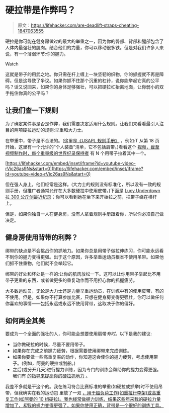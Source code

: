 # 硬拉带是作弊吗？

> 原文：<https://lifehacker.com/are-deadlift-straps-cheating-1847063555>

硬拉是你可能在健身房做过的最大的举重之一，因为你的臀部、背部和腿部包含了人体内最强壮的肌肉。结合他们的力量，你可以移动很多铁。但是对我们许多人来说，有一个薄弱环节:你的握力。

Watch

这就是带子的用武之地。你只需在杆上缠上一块坚韧的织物，你的抓握就不再是障碍。但是这导致了争议。如果你抓不住那个沉重的杠铃，说你能举起它真的公平吗？话又说回来，如果你的身体足够强壮，可以把硬拉杠抬离地面，让你弱小的双手拖住你真的公平吗？

## 让我们查一下规则

为了确定某件事是否是作弊，我们需要决定适用什么规则。让我们来看看最引人注目的两项硬拉运动的规则:举重和大力士。

在举重中，带子是不合法的。(这里是[《USAPL 规则手册》](https://www.usapowerlifting.com/wp-content/uploads/2021/04/USAPL-Rulebook-v2021.1.pdf) ，例如:T 从第 18 页开始，这里有一个允许的“个人装备”清单，它不包括肩带。)看看这个 [视频，截至视频制作时，每个重量级的世界纪录保持者](https://www.youtube.com/watch?v=QtilmrA9jHA) 有 N 个用带子拉着其中一个。

 [https://lifehacker.com/embed/inset/iframe?id=youtube-video-rVic26as9Ns&start=0](https://lifehacker.com/embed/inset/iframe?id=youtube-video-rVic26as9Ns&start=0) 

但在强人身上，他们经常是这样。(大力士的规则没有标准化，所以没有一致的规则手册，但推广者通常允许在大多数硬拉中使用皮带。)下面是 [Lucy Underdown 拉 300 公斤创最近纪录](https://www.youtube.com/watch?v=rVic26as9Ns)；你可以看到她在坐下来开始拉之前，把带子绕在横杆上。

但是，如果你独自一人在健身房，没有人拿着规则手册跟着你，所以你必须自己做决定。

## 健身房使用背带的利弊？

绑带的缺点是不会挑战你的抓地力。如果你总是用带子做拉伸练习，你可能永远看不到你的握力变得更强。出于这个原因，许多举重运动员根本不使用吊带。如果他们抓不住重物，他们就不会举起它。

绑带的好处和坏处是一样的:让你的肌肉放松一下。这可以让你用带子举起比不用带子更重的东西，或者做更多的重复动作而不用担心你的抓握疲劳。

大多数运动员，无论是大力士还是力量举重运动员，在训练中有的使用皮带，有的不使用。但是，如果你不打算参加比赛，只想在健身房变得更强壮，你可以做任何你喜欢的事情——包括永远或永远不使用背带，这取决于你的偏好。

## 如何两全其美

要成为一个全面的强壮的人，你可能会想要使用肩带*有时*。以下是我的建议:

*   当你做硬拉的时候，尽量不要用带子。
*   如果你在完成之前握力疲劳，根据需要使用绑带来完成训练。
*   如果你要做一些高重复率的动作，你知道这会使你的握力疲劳，考虑使用带子。(例如，阿曼的硬拉或划船。)
*   之后(或分开几天)进行握力训练，因为专门的训练会帮助你的握力变得更强。我们有 [的指导来提高你的硬拉抓地力](https://lifehacker.com/how-to-get-a-stronger-support-grip-for-deadlifts-and-ha-1841519693) 。

我差不多就是干这个的。我在练习符合比赛标准的举重(如硬拉或抓举)时不使用吊带，但我确实在我的运动包 里放了一双 [，用于超负荷工作(如重拉行李架)或高重复工作(如阿曼的 10 组硬拉)。我也经常做握力训练，结果这些年来我的硬拉力量增加了，*和*我的握力变得更强了。如果你使用正确，背带是一个很好的训练工具。](https://lifehacker.com/these-are-the-10-best-things-in-my-gym-bag-1844325969)